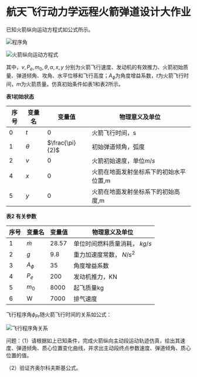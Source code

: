 # 航天飞行动力学远程火箭弹道设计大作业 

已知火箭纵向运动方程式如公式所示。

![程序角](https://pic.downk.cc/item/5fdc96193ffa7d37b3a14e53.jpg)

![火箭纵向运动方程式](https://pic.downk.cc/item/5fdc96483ffa7d37b3a17e56.jpg)

其中，$v,P_e,m_0,\theta,\alpha,x,y$ 分别为火箭飞行速度、发动机的有效推力、火箭初始质量、弹道倾角、攻角、水平位移和飞行高度；$A_{\phi}$为角度增益系数，$t$为火箭飞行时间，$m$为火箭质量。仿真初始条件如表1和表2所示。

**表1初始状态**

| 序号 | 变量名   | 变量值          | 物理意义及单位                         |
| ---- | -------- | --------------- | -------------------------------------- |
| 0    | $t$      | 0               | 火箭飞行时间，s                        |
| 1    | $\theta$ | $\frac{\pi}{2}$ | 初始弹道倾角，弧度                     |
| 2    | $v$      | 0               | 火箭初始速度，单位$m/s$                |
| 4    | $x$      | 0               | 火箭在地面发射坐标系下的初始水平位置,m |
| 5    | $y$      | 0               | 火箭在地面发射坐标系下的初始高度,m     |

**表2 有关参数**

| 序号 | 变量名    | 变量值 | 物理意义及单位                |
| ---- | --------- | ------ | ----------------------------- |
| 1    | $\dot{m}$ | 28.57  | 单位时间燃料质量消耗， $kg/s$ |
| 2    | $g$       | 9.8    | 重力加速度常数， $N/s^2$      |
| 3    | $A_\phi$  | 35     | 角度增益系数                  |
| 4    | $P_e$     | 200    | 发动机推力，KN                |
| 5    | $m_0$     | 8000   | 起飞质量kg                    |
| 6    | W         | 7000   | 排气速度                      |

 

飞行程序角$\phi_{Pr}$随火箭飞行时间的关系如公式：

![飞行程序角关系](https://pic.downk.cc/item/5fdc96683ffa7d37b3a19b7f.jpg)

问题：（1）请根据如上已知条件，完成火箭纵向主动段运动轨迹仿真，绘出其速度、弹道倾角、质心位置变化曲线，并求出主动段终点参数速度、弹道倾角、质心位置的值。

（2）验证齐奥尔科夫斯基公式。 